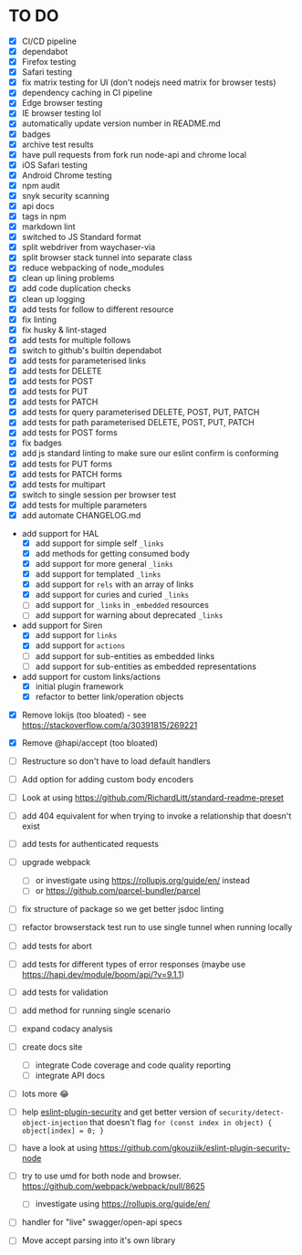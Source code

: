 
# TO DO

- [x] CI/CD pipeline
- [x] dependabot
- [x] Firefox testing
- [x] Safari testing
- [x] fix matrix testing for UI (don't nodejs need matrix for browser tests)
- [x] dependency caching in CI pipeline
- [x] Edge browser testing
- [x] IE browser testing lol
- [x] automatically update version number in README.md
- [x] badges
- [x] archive test results
- [x] have pull requests from fork run node-api and chrome local
- [x] iOS Safari testing
- [x] Android Chrome testing
- [x] npm audit
- [x] snyk security scanning
- [x] api docs
- [x] tags in npm
- [x] markdown lint
- [x] switched to JS Standard format
- [x] split webdriver from waychaser-via
- [x] split browser stack tunnel into separate class
- [x] reduce webpacking of node_modules
- [x] clean up lining problems
- [x] add code duplication checks
- [x] clean up logging
- [x] add tests for follow to different resource
- [x] fix linting
- [x] fix husky & lint-staged
- [x] add tests for multiple follows
- [x] switch to github's builtin dependabot
- [x] add tests for parameterised links
- [x] add tests for DELETE
- [x] add tests for POST
- [x] add tests for PUT
- [x] add tests for PATCH
- [x] add tests for query parameterised DELETE, POST, PUT, PATCH
- [x] add tests for path parameterised DELETE, POST, PUT, PATCH
- [x] add tests for POST forms
- [x] fix badges
- [x] add js standard linting to make sure our eslint confirm is conforming
- [x] add tests for PUT forms
- [x] add tests for PATCH forms
- [x] add tests for multipart
- [x] switch to single session per browser test
- [x] add tests for multiple parameters
- [x] add automate CHANGELOG.md 
- add support for HAL
  - [x] add support for simple self `_links`
  - [x] add methods for getting consumed body
  - [x] add support for more general `_links`
  - [x] add support for templated `_links`
  - [x] add support for `rels` with an array of links
  - [x] add support for curies and curied `_links`
  - [ ] add support for `_links` in `_embedded` resources
  - [ ] add support for warning about deprecated `_links`
- add support for Siren
  - [x] add support for `links`
  - [x] add support for `actions`
  - [ ] add support for sub-entities as embedded links
  - [ ] add support for sub-entities as embedded representations
- add support for custom links/actions
  - [x] initial plugin framework
  - [x] refactor to better link/operation objects
- [x] Remove lokijs (too bloated) - see https://stackoverflow.com/a/30391815/269221
- [x] Remove @hapi/accept (too bloated)
- [ ] Restructure so don't have to load default handlers
- [ ] Add option for adding custom body encoders
- [ ] Look at using https://github.com/RichardLitt/standard-readme-preset
- [ ] add 404 equivalent for when trying to invoke a relationship that doesn't exist
- [ ] add tests for authenticated requests
- [ ] upgrade webpack
  - [ ] or investigate using https://rollupjs.org/guide/en/ instead
  - [ ] or https://github.com/parcel-bundler/parcel
- [ ] fix structure of package so we get better jsdoc linting
- [ ] refactor browserstack test run to use single tunnel when running locally
- [ ] add tests for abort
- [ ] add tests for different types of error responses (maybe use https://hapi.dev/module/boom/api/?v=9.1.1)
- [ ] add tests for validation
- [ ] add method for running single scenario
- [ ] expand codacy analysis
- [ ] create docs site
  - [ ] integrate Code coverage and code quality reporting
  - [ ] integrate API docs
- [ ] lots more 😂
- [ ] help [
      eslint-plugin-security](https://github.com/nodesecurity/eslint-plugin-security) and get better version of `security/detect-object-injection` that doesn't flag `for (const index in object) { object[index] = 0; }`
- [ ] have a look at using https://github.com/gkouziik/eslint-plugin-security-node
- [ ] try to use umd for both node and browser. https://github.com/webpack/webpack/pull/8625
  - [ ] investigate using https://rollupjs.org/guide/en/
- [ ] handler for "live" swagger/open-api specs
- [ ] Move accept parsing into it's own library

